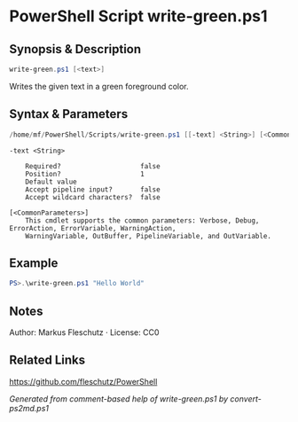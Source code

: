 # PowerShell Script write-green.ps1

## Synopsis & Description
```powershell
write-green.ps1 [<text>]
```

Writes the given text in a green foreground color.

## Syntax & Parameters
```powershell
/home/mf/PowerShell/Scripts/write-green.ps1 [[-text] <String>] [<CommonParameters>]
```

```
-text <String>
    
    Required?                    false
    Position?                    1
    Default value                
    Accept pipeline input?       false
    Accept wildcard characters?  false
```

```
[<CommonParameters>]
    This cmdlet supports the common parameters: Verbose, Debug, ErrorAction, ErrorVariable, WarningAction, 
    WarningVariable, OutBuffer, PipelineVariable, and OutVariable.
```

## Example
```powershell
PS>.\write-green.ps1 "Hello World"
```


## Notes
Author: Markus Fleschutz · License: CC0

## Related Links
https://github.com/fleschutz/PowerShell

*Generated from comment-based help of write-green.ps1 by convert-ps2md.ps1*
